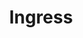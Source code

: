 ---
title: "Ingress"
description: "External access management"
weight: 4
banner: "/98e16360-a366-4b78-8e0a-031da07fdacb/images/ingress.png"
---